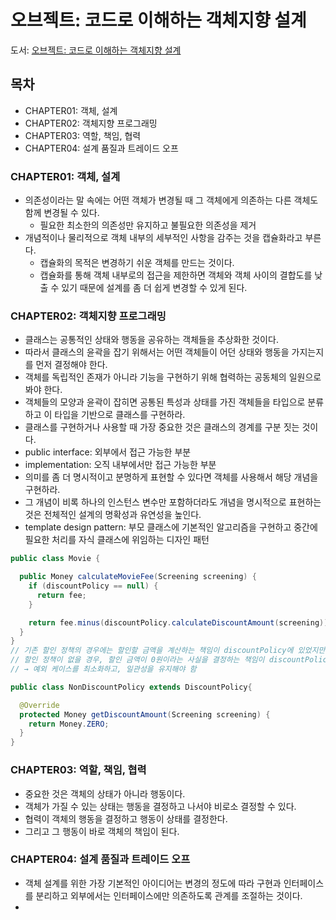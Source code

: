 # 오브젝트: 코드로 이해하는 객체지향 설계
도서: [오브젝트: 코드로 이해하는 객체지향 설계](https://product.kyobobook.co.kr/detail/S000001766367)

## 목차
* CHAPTER01: 객체, 설계
* CHAPTER02: 객체지향 프로그래밍
* CHAPTER03: 역할, 책임, 협력
* CHAPTER04: 설계 품질과 트레이드 오프

### CHAPTER01: 객체, 설계
* 의존성이라는 말 속에는 어떤 객체가 변경될 때 그 객체에게 의존하는 다른 객체도 함께 변경될 수 있다.
  * 필요한 최소한의 의존성만 유지하고 불필요한 의존성을 제거
* 개념적이나 물리적으로 객체 내부의 세부적인 사항을 감주는 것을 캡슐화라고 부른다.
  * 캡슐화의 목적은 변경하기 쉬운 객체를 만드는 것이다.
  * 캡슐화를 통해 객체 내부로의 접근을 제한하면 객체와 객체 사이의 결합도를 낮출 수 있기 때문에 설계를 좀 더 쉽게 변경할 수 있게 된다.

### CHAPTER02: 객체지향 프로그래밍
* 클래스는 공통적인 상태와 행동을 공유하는 객체들을 추상화한 것이다.
* 따라서 클래스의 윤곽을 잡기 위해서는 어떤 객체들이 어던 상태와 행동을 가지는지를 먼저 결정해야 한다.
* 객체를 독립적인 존재가 아니라 기능을 구현하기 위해 협력하는 공동체의 일원으로 봐야 한다.
* 객체들의 모양과 윤곽이 잡히면 공통된 특성과 상태를 가진 객체들을 타입으로 분류하고 이 타입을 기반으로 클래스를 구현하라.
* 클래스를 구현하거나 사용할 때 가장 중요한 것은 클래스의 경계를 구분 짓는 것이다.
* public interface: 외부에서 접근 가능한 부분
* implementation: 오직 내부에서만 접근 가능한 부분
* 의미를 좀 더 명시적이고 분명하게 표현할 수 있다면 객체를 사용해서 해당 개념을 구현하라.
* 그 개념이 비록 하나의 인스턴스 변수만 포함하더라도 개념을 명시적으로 표현하는 것은 전체적인 설계의 명확성과 유연성을 높인다.
* template design pattern: 부모 클래스에 기본적인 알고리즘을 구현하고 중간에 필요한 처리를 자식 클래스에 위임하는 디자인 패턴
```java
public class Movie {

  public Money calculateMovieFee(Screening screening) {
    if (discountPolicy == null) {
      return fee;
    }

    return fee.minus(discountPolicy.calculateDiscountAmount(screening));
  }
}
// 기존 할인 정책의 경우에는 할인할 금액을 계산하는 책임이 discountPolicy에 있었지만,
// 할인 정책이 없을 경우, 할인 금액이 0원이라는 사실을 결정하는 책임이 discountPolicy가 아닌 movie에 있음
// → 예외 케이스를 최소화하고, 일관성을 유지해야 함

public class NonDiscountPolicy extends DiscountPolicy{

  @Override
  protected Money getDiscountAmount(Screening screening) {
    return Money.ZERO;
  }
}
```

### CHAPTER03: 역할, 책임, 협력
* 중요한 것은 객체의 상태가 아니라 행동이다.
* 객체가 가질 수 있는 상태는 행동을 결정하고 나서야 비로소 결정할 수 있다.
* 협력이 객체의 행동을 결정하고 행동이 상태를 결정한다.
* 그리고 그 행동이 바로 객체의 책임이 된다.

### CHAPTER04: 설계 품질과 트레이드 오프
* 객체 설계를 위한 가장 기본적인 아이디어는 변경의 정도에 따라 구현과 인터페이스를 분리하고 외부에서는 인터페이스에만 의존하도록 관계를 조절하는 것이다.
* 